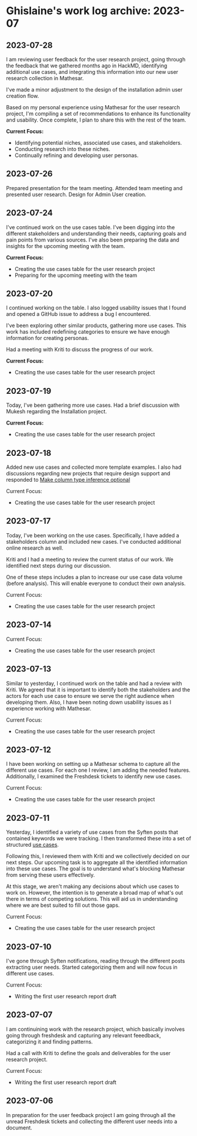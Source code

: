 # Ghislaine's work log archive: 2023-07

## 2023-07-28

I am reviewing user feedback for the user research project, going through the feedback that we gathered months ago in HackMD, identifying additional use cases, and integrating this information into our new user research collection in Mathesar.

I've made a minor adjustment to the design of the installation admin user creation flow.

Based on my personal experience using Mathesar for the user research project, I'm compiling a set of recommendations to enhance its functionality and usability. Once complete, I plan to share this with the rest of the team.

**Current Focus:**

- Identifying potential niches, associated use cases, and stakeholders.
- Conducting research into these niches.
- Continually refining and developing user personas.

## 2023-07-26

Prepared presentation for the team meeting. 
Attended team meeting and presented user research.
Design for Admin User creation.

## 2023-07-24

I've continued work on the use cases table. I've been digging into the different stakeholders and understanding their needs, capturing goals and pain points from various sources. I've also been preparing the data and insights for the upcoming meeting with the team.

**Current Focus:**

- Creating the use cases table for the user research project
- Preparing for the upcoming meeting with the team

## 2023-07-20

I continued working on the table. I also logged usability issues that I found and opened a GitHub issue to address a bug I encountered.

I've been exploring other similar products, gathering more use cases. This work has included redefining categories to ensure we have enough information for creating personas.

Had a meeting with Kriti to discuss the progress of our work.

**Current Focus:**

- Creating the use cases table for the user research project

## 2023-07-19

Today, I've been gathering more use cases. Had a brief discussion with Mukesh regarding the Installation project.

**Current Focus:**

- Creating the use cases table for the user research project

## 2023-07-18

Added new use cases and collected more template examples.
I also had discussions regarding new projects that require design support and responded to [Make column type inference optional
](https://github.com/centerofci/mathesar/pull/3050#issuecomment-1640658689)

Current Focus:

- Creating the use cases table for the user research project

## 2023-07-17

Today, I've been working on the use cases. Specifically, I have added a stakeholders column and included new cases. I've conducted additional online research as well.

Kriti and I had a meeting to review the current status of our work. We identified next steps during our discussion.

One of these steps includes a plan to increase our use case data volume (before analysis). This will enable everyone to conduct their own analysis.

Current Focus:

- Creating the use cases table for the user research project

## 2023-07-14

Current Focus:

- Creating the use cases table for the user research project

## 2023-07-13

Similar to yesterday, I continued work on the table and had a review with Kriti. We agreed that it is important to identify both the stakeholders and the actors for each use case to ensure we serve the right audience when developing them. Also, I have been noting down usability issues as I experience working with Mathesar.

Current Focus:

- Creating the use cases table for the user research project

## 2023-07-12

I have been working on setting up a Mathesar schema to capture all the different use cases. For each one I review, I am adding the needed features. Additionally, I examined the Freshdesk tickets to identify new use cases.

Current Focus:

- Creating the use cases table for the user research project

## 2023-07-11

Yesterday, I identified a variety of use cases from the Syften posts that contained keywords we were tracking. I then transformed these into a set of structured [use cases](https://hackmd.io/wC38kFL-Q6mR2TJR2_ZCEw?view).

Following this, I reviewed them with Kriti and we collectively decided on our next steps. Our upcoming task is to aggregate all the identified information into these use cases. The goal is to understand what's blocking Mathesar from serving these users effectively.

At this stage, we aren't making any decisions about which use cases to work on. However, the intention is to generate a broad map of what's out there in terms of competing solutions. This will aid us in understanding where we are best suited to fill out those gaps.

Current Focus:

- Creating the use cases table for the user research project

## 2023-07-10

I've gone through Syften notifications, reading through the different posts extracting user needs. Started categorizing them and will now focus in different use cases.

Current Focus:

- Writing the first user research report draft

## 2023-07-07

I am continuining work with the research project, which basically involves going through freshdesk and capturing any relevant feeedback, categorizing it and finding patterns.

Had a call with Kriti to define the goals and deliverables for the user research project.

Current Focus:

- Writing the first user research report draft

## 2023-07-06

In preparation for the user feedback project I am going through all the unread Freshdesk tickets and collecting the different user needs into a document.

